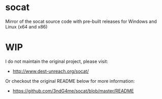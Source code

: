 # socat
Mirror of the socat source code with pre-built releases for Windows and Linux (x64 and x86)

# WIP
I do not maintain the original project, please visit:
- http://www.dest-unreach.org/socat/

Or checkout the original README below for more information:
- https://github.com/3ndG4me/socat/blob/master/README
